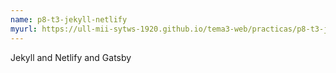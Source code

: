 ```yaml
---
name: p8-t3-jekyll-netlify
myurl: https://ull-mii-sytws-1920.github.io/tema3-web/practicas/p8-t3-jekyll-netlify/
---
```


Jekyll and Netlify and Gatsby
